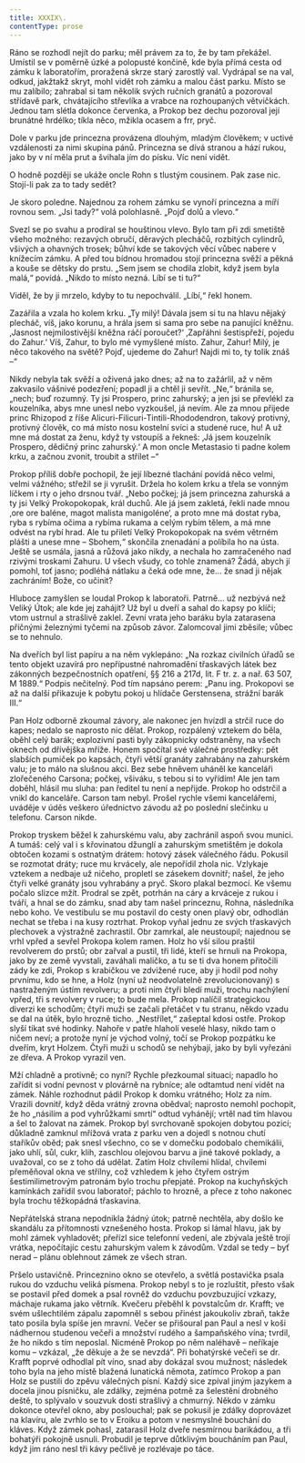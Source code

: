 ```yaml
---
title: XXXIX\.
contentType: prose
---
```


  

Ráno se rozhodl nejít do parku; měl právem za to, že by tam překážel. Umístil se v poměrně úzké a polopusté končině, kde byla přímá cesta od zámku k laboratořím, proražená skrze starý zarostlý val. Vydrápal se na val, odkud, jakžtakž skryt, mohl vidět roh zámku a malou část parku. Místo se mu zalíbilo; zahrabal si tam několik svých ručních granátů a pozoroval střídavě park, chvátajícího střevlíka a vrabce na rozhoupaných větvičkách. Jednou tam slétla dokonce červenka, a Prokop bez dechu pozoroval její brunátné hrdélko; tíkla něco, mžikla ocasem a frr, pryč.

Dole v parku jde princezna provázena dlouhým, mladým člověkem; v uctivé vzdálenosti za nimi skupina pánů. Princezna se dívá stranou a hází rukou, jako by v ní měla prut a švihala jím do písku. Víc není vidět.

O hodně později se ukáže oncle Rohn s tlustým cousinem. Pak zase nic. Stojí-li pak za to tady sedět?

Je skoro poledne. Najednou za rohem zámku se vynoří princezna a míří rovnou sem. „Jsi tady?“ volá polohlasně. „Pojď dolů a vlevo.“

Svezl se po svahu a prodíral se houštinou vlevo. Bylo tam při zdi smetiště všeho možného: rezavých obručí, děravých plecháčů, rozbitých cylindrů, všivých a ohavných trosek; bůhví kde se takových věcí vůbec nabere v knížecím zámku. A před tou bídnou hromadou stojí princezna svěží a pěkná a kouše se dětsky do prstu. „Sem jsem se chodila zlobit, když jsem byla malá,“ povídá. „Nikdo to místo nezná. Líbí se ti tu?“

Viděl, že by ji mrzelo, kdyby to tu nepochválil. „Líbí,“ řekl honem.

Zazářila a vzala ho kolem krku. „Ty milý! Dávala jsem si tu na hlavu nějaký plecháč, víš, jako korunu, a hrála jsem si sama pro sebe na panující kněžnu. ‚Jasnost nejmilostivější kněžna ráčí poroučet?‘ ‚Zapřáhni šestispřeží, pojedu do Zahur.‘ Víš, Zahur, to bylo mé vymyšlené místo. Zahur, Zahur! Milý, je něco takového na světě? Pojď, ujedeme do Zahur! Najdi mi to, ty tolik znáš –“

Nikdy nebyla tak svěží a oživená jako dnes; až na to zažárlil, až v něm zakvasilo vášnivé podezření; popadl ji a chtěl ji sevřít. „Ne,“ bránila se, „nech; buď rozumný. Ty jsi Prospero, princ zahurský; a jen jsi se převlékl za kouzelníka, abys mne unesl nebo vyzkoušel, já nevím. Ale za mnou přijede princ Rhizopod z říše Alicuri-Filicuri-Tintili-Rhododendron, takový protivný, protivný člověk, co má místo nosu kostelní svíci a studené ruce, hu! A už mne má dostat za ženu, když ty vstoupíš a řekneš: ‚Já jsem kouzelník Prospero, dědičný princ zahurský.‘ A mon oncle Metastasio ti padne kolem krku, a začnou zvonit, troubit a střílet –“

Prokop příliš dobře pochopil, že její líbezné tlachání povídá něco velmi, velmi vážného; střežil se ji vyrušit. Držela ho kolem krku a třela se vonným líčkem i rty o jeho drsnou tvář. „Nebo počkej; já jsem princezna zahurská a ty jsi Velký Prokopokopak, král duchů. Ale já jsem zakletá, řekli nade mnou ‚ore ore baléne, magot malista manigoléne‘, a proto mne má dostat ryba, ryba s rybíma očima a rybíma rukama a celým rybím tělem, a má mne odvést na rybí hrad. Ale tu přiletí Velký Prokopokopak na svém větrném plášti a unese mne – Sbohem,“ skončila znenadání a políbila ho na ústa. Ještě se usmála, jasná a růžová jako nikdy, a nechala ho zamračeného nad rzivými troskami Zahuru. U všech všudy, co tohle znamená? Žádá, abych jí pomohl, toť jasno; podléhá nátlaku a čeká ode mne, že… že snad ji nějak zachráním! Bože, co učinit?

Hluboce zamyšlen se loudal Prokop k laboratoři. Patrně… už nezbývá než Veliký Útok; ale kde jej zahájit? Už byl u dveří a sahal do kapsy po klíči; vtom ustrnul a strašlivě zaklel. Zevní vrata jeho baráku byla zatarasena příčnými železnými tyčemi na způsob závor. Zalomcoval jimi zběsile; vůbec se to nehnulo.

Na dveřích byl list papíru a na něm vyklepáno: „Na rozkaz civilních úřadů se tento objekt uzavírá pro nepřípustné nahromadění třaskavých látek bez zákonných bezpečnostních opatření, §§ 216 a 217d, lit. F tr. z. a nař. 63 507, M 1889.“ Podpis nečitelný. Pod tím napsáno perem: „Panu ing. Prokopovi se až na další přikazuje k pobytu pokoj u hlídače Gerstensena, strážní barák III.“

Pan Holz odborně zkoumal závory, ale nakonec jen hvízdl a strčil ruce do kapes; nedalo se naprosto nic dělat. Prokop, rozpálený vztekem do běla, oběhl celý barák; explozivní pasti byly zákopnicky odstraněny, na všech oknech od dřívějška mříže. Honem spočítal své válečné prostředky: pět slabších pumiček po kapsách, čtyři větší granáty zahrabány na zahurském valu; je to málo na slušnou akci. Bez sebe hněvem uháněl ke kanceláři zlořečeného Carsona; počkej, všiváku, s tebou si to vyřídím! Ale jen tam doběhl, hlásil mu sluha: pan ředitel tu není a nepřijde. Prokop ho odstrčil a vnikl do kanceláře. Carson tam nebyl. Prošel rychle všemi kancelářemi, uváděje v úděs veškero úřednictvo závodu až po poslední slečinku u telefonu. Carson nikde.

Prokop tryskem běžel k zahurskému valu, aby zachránil aspoň svou munici. A tumáš: celý val i s křovinatou džunglí a zahurským smetištěm je dokola obtočen kozami s ostnatým drátem: hotový zásek válečného řádu. Pokusil se rozmotat dráty; ruce mu krvácely, ale nepořídil zhola nic. Vzlykaje vztekem a nedbaje už ničeho, propletl se zásekem dovnitř; našel, že jeho čtyři velké granáty jsou vyhrabány a pryč. Skoro plakal bezmocí. Ke všemu počalo slizce mžít. Prodral se zpět, potrhán na cáry a krváceje z rukou i tváří, a hnal se do zámku, snad aby tam našel princeznu, Rohna, následníka nebo koho. Ve vestibulu se mu postavil do cesty onen plavý obr, odhodlán nechat se třeba i na kusy roztrhat. Prokop vyňal jednu ze svých třaskavých plechovek a výstražně zachrastil. Obr zamrkal, ale neustoupil; najednou se vrhl vpřed a sevřel Prokopa kolem ramen. Holz ho vší silou praštil revolverem do prstů; obr zařval a pustil, tři lidé, kteří se hrnuli na Prokopa, jako by ze země vyvstali, zaváhali maličko, a tu se ti dva honem přitočili zády ke zdi, Prokop s krabičkou ve zdvižené ruce, aby ji hodil pod nohy prvnímu, kdo se hne, a Holz (nyní už neodvolatelně zrevolucionovaný) s nastraženým ústím revolveru; a proti nim čtyři bledí muži, trochu nachýlení vpřed, tři s revolvery v ruce; to bude mela. Prokop nalíčil strategickou diverzi ke schodům; čtyři muži se začali přetáčet v tu stranu, někdo vzadu se dal na útěk, bylo hrozně ticho. „Nestřílet,“ zašeptal kdosi ostře. Prokop slyší tikat své hodinky. Nahoře v patře hlaholí veselé hlasy, nikdo tam o ničem neví; a protože nyní je východ volný, točí se Prokop pozpátku ke dveřím, kryt Holzem. Čtyři muži u schodů se nehýbají, jako by byli vyřezáni ze dřeva. A Prokop vyrazil ven.

Mží chladně a protivně; co nyní? Rychle přezkoumal situaci; napadlo ho zařídit si vodní pevnost v plovárně na rybníce; ale odtamtud není vidět na zámek. Náhle rozhodnut pádil Prokop k domku vrátného; Holz za ním. Vrazili dovnitř, když děda vrátný zrovna obědval; naprosto nemohl pochopit, že ho „násilím a pod vyhrůžkami smrtí“ odtud vyhánějí; vrtěl nad tím hlavou a šel to žalovat na zámek. Prokop byl svrchovaně spokojen dobytou pozicí; důkladně zamknul mřížová vrata z parku ven a dojedl s notnou chutí staříkův oběd; pak snesl všechno, co se v domečku podobalo chemikálii, jako uhlí, sůl, cukr, klih, zaschlou olejovou barvu a jiné takové poklady, a uvažoval, co se z toho dá udělat. Zatím Holz chvílemi hlídal, chvílemi přeměňoval okna ve střílny, což vzhledem k jeho čtyřem ostrým šestimilimetrovým patronám bylo trochu přepjaté. Prokop na kuchyňských kamínkách zařídil svou laboratoř; páchlo to hrozně, a přece z toho nakonec byla trochu těžkopádná třaskavina.

Nepřátelská strana nepodnikla žádný útok; patrně nechtěla, aby došlo ke skandálu za přítomnosti vznešeného hosta. Prokop si lámal hlavu, jak by mohl zámek vyhladovět; přeřízl sice telefonní vedení, ale zbývala ještě trojí vrátka, nepočítajíc cestu zahurským valem k závodům. Vzdal se tedy – byť nerad – plánu oblehnout zámek ze všech stran.

Pršelo ustavičně. Princeznino okno se otevřelo, a světlá postavička psala rukou do vzduchu veliká písmena. Prokop nebyl s to je rozluštit, přesto však se postavil před domek a psal rovněž do vzduchu povzbuzující vzkazy, máchaje rukama jako větrník. Kvečeru přeběhl k povstalcům dr. Krafft; ve svém ušlechtilém zápalu zapomněl s sebou přinést jakoukoliv zbraň, takže tato posila byla spíše jen mravní. Večer se přišoural pan Paul a nesl v koši nádhernou studenou večeři a množství rudého a šampaňského vína; tvrdil, že ho nikdo s tím neposlal. Nicméně Prokop po něm naléhavě – neříkaje komu – vzkázal, „že děkuje a že se nevzdá“. Při bohatýrské večeři se dr. Krafft poprvé odhodlal pít víno, snad aby dokázal svou mužnost; následek toho byla na jeho místě blažená lunatická němota, zatímco Prokop a pan Holz se pustili do zpěvu válečných písní. Každý sice zpíval jiným jazykem a docela jinou písničku, ale zdálky, zejména potmě za šelestění drobného deště, to splývalo v souzvuk dosti strašlivý a chmurný. Někdo v zámku dokonce otevřel okno, aby poslouchal; pak se pokusil je zdálky doprovázet na klavíru, ale zvrhlo se to v Eroiku a potom v nesmyslné bouchání do kláves. Když zámek pohasl, zatarasil Holz dveře nesmírnou barikádou, a tři bohatýři pokojně usnuli. Probudil je teprve důtklivým boucháním pan Paul, když jim ráno nesl tři kávy pečlivě je rozlévaje po táce.
